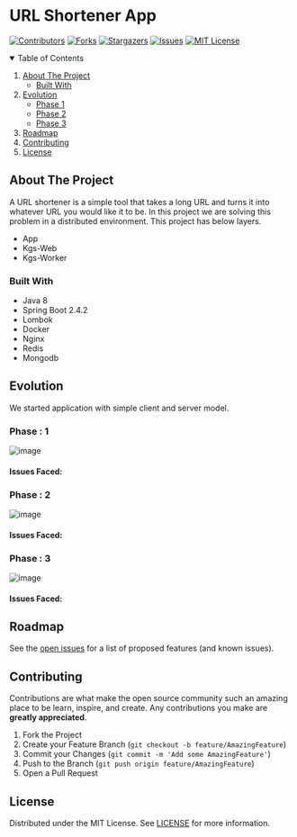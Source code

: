 # URL Shortener App

[![Contributors][contributors-shield]][contributors-url]
[![Forks][forks-shield]][forks-url]
[![Stargazers][stars-shield]][stars-url]
[![Issues][issues-shield]][issues-url]
[![MIT License][license-shield]][license-url]


<!-- TABLE OF CONTENTS -->
<details open="open">
  <summary>Table of Contents</summary>
  <ol>
    <li>
      <a href="#about-the-project">About The Project</a>
      <ul>
        <li><a href="#built-with">Built With</a></li>
      </ul>
    </li>
   <li>
      <a href="#evolution">Evolution</a>
        <ul>
        <li><a href="#phase1">Phase 1</a></li>
        <li><a href="#phase2">Phase 2</a></li>
        <li><a href="#phase3">Phase 3</a></li>
      </ul>
    </li> 
    <li><a href="#roadmap">Roadmap</a></li>
    <li><a href="#contributing">Contributing</a></li>
    <li><a href="#license">License</a></li>
  </ol>
</details>



<!-- ABOUT THE PROJECT -->
## About The Project

A URL shortener is a simple tool that takes a long URL and turns it into whatever URL you would like it to be. In this project we are solving this problem in a distributed environment. This project has below layers.

* App
* Kgs-Web
* Kgs-Worker


### Built With

* Java 8
* Spring Boot 2.4.2
* Lombok
* Docker
* Nginx
* Redis
* Mongodb



<!-- GETTING STARTED -->
## Evolution

We started application with simple client and server model.

### Phase : 1

![image](https://user-images.githubusercontent.com/65528044/115778002-9c431100-a3d3-11eb-8abe-f7f9d6cd52d6.png)


#### Issues Faced:

### Phase : 2

![image](https://user-images.githubusercontent.com/65528044/115777908-82093300-a3d3-11eb-947c-0420e992ff4d.png)


#### Issues Faced:

### Phase : 3

![image](https://user-images.githubusercontent.com/65528044/115775107-0e195b80-a3d0-11eb-87b5-a85ae8d3900c.png)

#### Issues Faced:


<!-- ROADMAP -->
## Roadmap

See the [open issues](https://github.com/ArcAlumni/url-shortener/issues) for a list of proposed features (and known issues).


<!-- CONTRIBUTING -->
## Contributing

Contributions are what make the open source community such an amazing place to be learn, inspire, and create. Any contributions you make are **greatly appreciated**.

1. Fork the Project
2. Create your Feature Branch (`git checkout -b feature/AmazingFeature`)
3. Commit your Changes (`git commit -m 'Add some AmazingFeature'`)
4. Push to the Branch (`git push origin feature/AmazingFeature`)
5. Open a Pull Request



<!-- LICENSE -->
## License

Distributed under the MIT License. See [LICENSE][license-url] for more information.




<!-- MARKDOWN LINKS & IMAGES -->
<!-- https://www.markdownguide.org/basic-syntax/#reference-style-links -->
[contributors-shield]: https://img.shields.io/github/contributors/ArcAlumni/url-shortener.svg?style=for-the-badge
[contributors-url]: https://github.com/ArcAlumni/url-shortener/graphs/contributors
[forks-shield]: https://img.shields.io/github/forks/ArcAlumni/url-shortener.svg?style=for-the-badge
[forks-url]: https://github.com/ArcAlumni/url-shortener/network/members
[stars-shield]: https://img.shields.io/github/stars/ArcAlumni/url-shortener.svg?style=for-the-badge
[stars-url]: https://github.com/ArcAlumni/url-shortener/stargazers
[issues-shield]: https://img.shields.io/github/issues/ArcAlumni/url-shortener.svg?style=for-the-badge
[issues-url]: https://github.com/ArcAlumni/url-shortener/issues
[license-shield]: https://img.shields.io/github/license/ArcAlumni/url-shortener.svg?style=for-the-badge
[license-url]: https://github.com/ArcAlumni/url-shortener/blob/main/LICENSE
[linkedin-shield]: https://img.shields.io/badge/-LinkedIn-black.svg?style=for-the-badge&logo=linkedin&colorB=555
[linkedin-url]: https://linkedin.com/in/ArcAlumni
[product-screenshot]: images/screenshot.png
